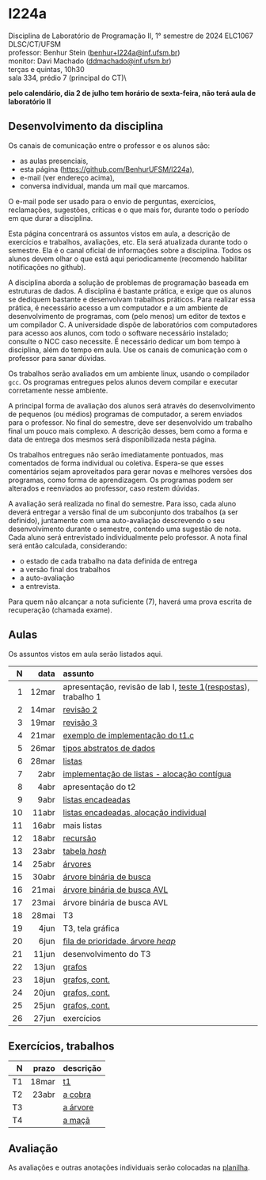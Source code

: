 # l224a

Disciplina de Laboratório de Programação II, 1° semestre de 2024
ELC1067 DLSC/CT/UFSM\
professor: Benhur Stein ([benhur+l224a@inf.ufsm.br](mailto:benhur%2bl224a@inf.ufsm.br))\
monitor: Davi Machado ([ddmachado@inf.ufsm.br](mailto:ddmachado@inf.ufsm.br))\
terças e quintas, 10h30\
sala 334, prédio 7 (principal do CT)\

**pelo calendário, dia 2 de julho tem horário de sexta-feira, não terá aula de laboratório II**

## Desenvolvimento da disciplina

Os canais de comunicação entre o professor e os alunos são:
- as aulas presenciais,
- esta página (<https://github.com/BenhurUFSM/l224a>),
- e-mail (ver endereço acima),
- conversa individual, manda um mail que marcamos.

O e-mail pode ser usado para o envio de perguntas, exercícios, reclamações, sugestões, críticas e o que mais for, durante todo o período em que durar a disciplina.

Esta página concentrará os assuntos vistos em aula, a descrição de exercícios e trabalhos, avaliações, etc. Ela será atualizada durante todo o semestre. Ela é o canal oficial de informações sobre a disciplina. Todos os alunos devem olhar o que está aqui periodicamente (recomendo habilitar notificações no github).

A disciplina aborda a solução de problemas de programação baseada em estruturas de dados.
A disciplina é bastante prática, e exige que os alunos se dediquem bastante e desenvolvam trabalhos práticos.
Para realizar essa prática, é necessário acesso a um computador e a um ambiente de desenvolvimento de programas, com (pelo menos) um editor de textos e um compilador C.
A universidade dispõe de laboratórios com computadores para acesso aos alunos, com todo o software necessário instalado; consulte o NCC caso necessite.
É necessário dedicar um bom tempo à disciplina, além do tempo em aula. 
Use os canais de comunicação com o professor para sanar dúvidas.

Os trabalhos serão avaliados em um ambiente linux, usando o compilador `gcc`. Os programas entregues pelos alunos devem compilar e executar corretamente nesse ambiente.

A principal forma de avaliação dos alunos será através do desenvolvimento de pequenos (ou médios) programas de computador, a serem enviados para o professor. No final do semestre, deve ser desenvolvido um trabalho final um pouco mais complexo.
A descrição desses, bem como a forma e data de entrega dos mesmos será disponibilizada nesta página.

Os trabalhos entregues não serão imediatamente pontuados, mas comentados de forma individual ou coletiva.
Espera-se que esses comentários sejam aproveitados para gerar novas e melhores versões dos programas, como forma de aprendizagem. 
Os programas podem ser alterados e reenviados ao professor, caso restem dúvidas.

A avaliação será realizada no final do semestre.
Para isso, cada aluno deverá entregar a versão final de um subconjunto dos trabalhos (a ser definido), juntamente com uma auto-avaliação descrevendo o seu desenvolvimento durante o semestre, contendo uma sugestão de nota.
Cada aluno será entrevistado individualmente pelo professor. A nota final será então calculada, considerando:
- o estado de cada trabalho na data definida de entrega
- a versão final dos trabalhos
- a auto-avaliação
- a entrevista.

Para quem não alcançar a nota suficiente (7), haverá uma prova escrita de recuperação (chamada exame).

##  Aulas 

Os assuntos vistos em aula serão listados aqui.

|    N |   data | assunto
| ---: | -----: | :--------
|    1 |  12mar | apresentação, revisão de lab I, [teste 1](https://docs.google.com/forms/d/e/1FAIpQLSew-I-jIvi2UIuuGHTx5qRDSQVe3lwrTpF4dRiKr3Ljpxgj8g/viewform)([respostas](Aulas/a1.md)), trabalho 1
|    2 |  14mar | [revisão 2](Aulas/a2.md)
|    3 |  19mar | [revisão 3](Aulas/a3.md)
|    4 |  21mar | [exemplo de implementação do t1.c](Trabalhos/t1/t1r.c)
|    5 |  26mar | [tipos abstratos de dados](Aulas/a5.md)
|    6 |  28mar | [listas](Aulas/a6.md)
|    7 |   2abr | [implementação de listas - alocação contígua](Aulas/a7.md)
|    8 |   4abr | apresentação do t2
|    9 |   9abr | [listas encadeadas](Aulas/a9.md)
|   10 |  11abr | [listas encadeadas, alocação individual](Aulas/a10.md)
|   11 |  16abr | mais listas
|   12 |  18abr | [recursão](Aulas/a12.md)
|   13 |  23abr | [tabela *hash*](Aulas/a13.md)
|   14 |  25abr | [árvores](Aulas/a14.md)
|   15 |  30abr | [árvore binária de busca](Aulas/a15.md)
|   16 |  21mai | [árvore binária de busca AVL](Aulas/a16.md)
|   17 |  23mai | árvore binária de busca AVL
|   18 |  28mai | T3
|   19 |   4jun | T3, tela gráfica
|   20 |   6jun | [fila de prioridade, árvore *heap*](Aulas/a20.md)
|   21 |  11jun | desenvolvimento do T3
|   22 |  13jun | [grafos](Aulas/a22.md)
|   23 |  18jun | [grafos, cont.](Aulas/a23.md)
|   24 |  20jun | [grafos, cont.](Aulas/a24.md)
|   25 |  25jun | [grafos, cont.](Aulas/a25.md)
|   26 |  27jun | exercícios

## Exercícios, trabalhos

|     N |     prazo | descrição
| ----: | --------: | :-----------
|    T1 |     18mar | [t1](Trabalhos/t1)
|    T2 |     23abr | [a cobra](Trabalhos/t2)
|    T3 |           | [a árvore](Trabalhos/t3)
|    T4 |           | [a maçã](Trabalhos/t4)

## Avaliação

As avaliações e outras anotações individuais serão colocadas na [planilha](https://docs.google.com/spreadsheets/d/1BGEaOYPyZOYz1gyax0rG7qGGxqAYxhHR_HY6Gl8r2eE/edit?usp=sharing).
